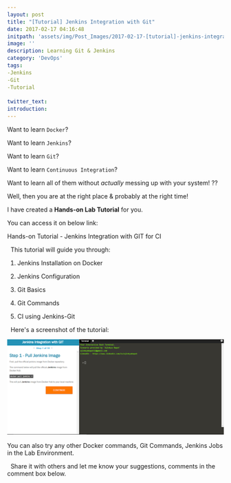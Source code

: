 ```yaml
---
layout: post
title: "[Tutorial] Jenkins Integration with Git"
date: 2017-02-17 04:16:48
initpath: 'assets/img/Post_Images/2017-02-17-[tutorial]-jenkins-integration-with-git/2.png'
image: ''
description: Learning Git & Jenkins 
category: 'DevOps'
tags:
-Jenkins
-Git
-Tutorial

twitter_text:
introduction:
---
```


Want to learn `Docker`?

Want to learn `Jenkins`?

Want to learn `Git`?

Want to learn `Continuous Integration`?

Want to learn all of them without *actually* messing up with your system! ??

Well, then you are at the right place & probably at the right time!

I have created a **Hands-on Lab Tutorial** for you.

You can access it on below link:


Hands-on Tutorial - Jenkins Integration with GIT for CI

 
This tutorial will guide you through:

1. Jenkins Installation on Docker

2. Jenkins Configuration

3. Git Basics

4. Git Commands

5. CI using Jenkins-Git

 
Here's a screenshot of the tutorial:

![placeholder](../assets/img/Post_Images/2017-02-17-[tutorial]-jenkins-integration-with-git/1.png "Jenkins Git")

You can also try any other Docker commands, Git Commands, Jenkins Jobs in the Lab Environment.

 
Share it with others and let me know your suggestions, comments in the comment box below.